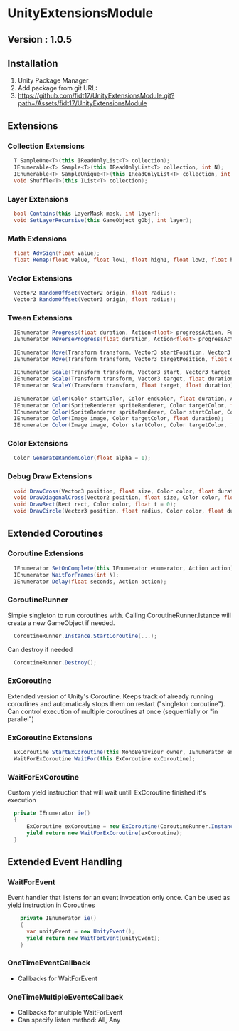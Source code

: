 # UnityExtensionsModule
## Version : 1.0.5

## Installation
1) Unity Package Manager
2) Add package from git URL:
3) https://github.com/fidt17/UnityExtensionsModule.git?path=/Assets/fidt17/UnityExtensionsModule

## Extensions

### Collection Extensions
```csharp
  T SampleOne<T>(this IReadOnlyList<T> collection);
  IEnumerable<T> Sample<T>(this IReadOnlyList<T> collection, int N);
  IEnumerable<T> SampleUnique<T>(this IReadOnlyList<T> collection, int N);
  void Shuffle<T>(this IList<T> collection);
```
  
### Layer Extensions
```csharp
  bool Contains(this LayerMask mask, int layer);
  void SetLayerRecursive(this GameObject gObj, int layer);
```

### Math Extensions
```csharp
  float AdvSign(float value);
  float Remap(float value, float low1, float high1, float low2, float high2);
```

### Vector Extensions
```csharp
  Vector2 RandomOffset(Vector2 origin, float radius);
  Vector3 RandomOffset(Vector3 origin, float radius);
```
   
### Tween Extensions
```csharp
  IEnumerator Progress(float duration, Action<float> progressAction, Func<IEnumerator> yieldFunc = null);
  IEnumerator ReverseProgress(float duration, Action<float> progressAction, Func<IEnumerator> yieldFunc = null);
  
  IEnumerator Move(Transform transform, Vector3 startPosition, Vector3 targetPosition, float duration);
  IEnumerator Move(Transform transform, Vector3 targetPosition, float duration);
  
  IEnumerator Scale(Transform transform, Vector3 start, Vector3 target, float duration);
  IEnumerator Scale(Transform transform, Vector3 target, float duration);
  IEnumerator ScaleY(Transform transform, float target, float duration);
  
  IEnumerator Color(Color startColor, Color endColor, float duration, Action<Color> progressAction);
  IEnumerator Color(SpriteRenderer spriteRenderer, Color targetColor, float duration);
  IEnumerator Color(SpriteRenderer spriteRenderer, Color startColor, Color targetColor, float duration);
  IEnumerator Color(Image image, Color targetColor, float duration);
  IEnumerator Color(Image image, Color startColor, Color targetColor, float duration);
```
  
### Color Extensions
```csharp
  Color GenerateRandomColor(float alpha = 1);
```
  
### Debug Draw Extensions
```csharp
  void DrawCross(Vector3 position, float size, Color color, float duration = 0);
  void DrawDiagonalCross(Vector2 position, float size, Color color, float duration = 0);
  void DrawRect(Rect rect, Color color, float t = 0);
  void DrawCircle(Vector3 position, float radius, Color color, float duration = 0);
```

## Extended Coroutines

### Coroutine Extensions
```csharp
  IEnumerator SetOnComplete(this IEnumerator enumerator, Action action);
  IEnumerator WaitForFrames(int N);
  IEnumerator Delay(float seconds, Action action);
```
  
### CoroutineRunner
  Simple singleton to run coroutines with.
  Calling CoroutineRunner.Istance will create a new GameObject if needed.
```csharp
  CoroutineRunner.Instance.StartCoroutine(...);
```
  Can destroy if needed
```csharp
  CoroutineRunner.Destroy();
```

### ExCoroutine
  Extended version of Unity's Coroutine.
  Keeps track of already running coroutines and automaticaly stops them on restart ("singleton coroutine").
  Can control execution of multiple coroutines at once (sequentially or "in parallel")
  
### ExCoroutine Extensions
```csharp
  ExCoroutine StartExCoroutine(this MonoBehaviour owner, IEnumerator enumerator);
  WaitForExCoroutine WaitFor(this ExCoroutine exCoroutine);
```
  
### WaitForExCoroutine
  Custom yield instruction that will wait untill ExCoroutine finished it's execution
```csharp
  private IEnumerator ie()
  {
      ExCoroutine exCoroutine = new ExCoroutine(CoroutineRunner.Instance);
      yield return new WaitForExCoroutine(exCoroutine);
  }
```
    
## Extended Event Handling

### WaitForEvent
  Event handler that listens for an event invocation only once.
  Can be used as yield instruction in Coroutines
```csharp
    private IEnumerator ie()
    {
      var unityEvent = new UnityEvent();
      yield return new WaitForEvent(unityEvent);
    }
```
  
### OneTimeEventCallback
  - Callbacks for WaitForEvent
  
### OneTimeMultipleEventsCallback
  - Callbacks for multiple WaitForEvent
  - Can specify listen method: All, Any
